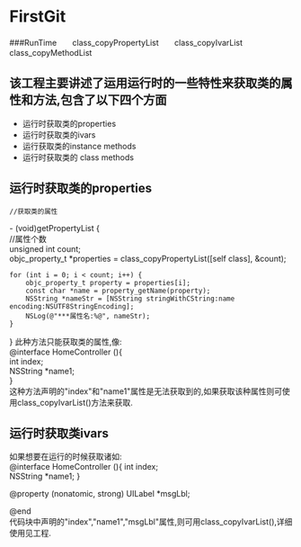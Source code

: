 # FirstGit
###RunTime　　class_copyPropertyList　　class_copyIvarList　　class_copyMethodList
## 该工程主要讲述了运用运行时的一些特性来获取类的属性和方法,包含了以下四个方面
*   运行时获取类的properties
*   运行时获取类的ivars
*   运行获取类的instance methods
*   运行时获取类的 class methods

## 运行时获取类的properties  
    //获取类的属性
\- (void)getPropertyList {  
    //属性个数  
    unsigned int count;  
    objc_property_t *properties = class_copyPropertyList([self class], &count);
    
    for (int i = 0; i < count; i++) {
        objc_property_t property = properties[i];
        const char *name = property_getName(property);
        NSString *nameStr = [NSString stringWithCString:name encoding:NSUTF8StringEncoding];
        NSLog(@"***属性名:%@", nameStr);
    }
}
此种方法只能获取类的属性,像:  
    @interface HomeController (){   
        int index;  
        NSString *name1;    
}   
这种方法声明的"index"和"name1"属性是无法获取到的,如果获取该种属性则可使用class_copyIvarList()方法来获取.
## 运行时获取类ivars    
如果想要在运行的时候获取诸如:   
@interface HomeController (){
    int index;  
    NSString *name1;
}   

@property (nonatomic, strong) UILabel *msgLbl;

@end    
代码块中声明的"index","name1","msgLbl"属性,则可用class_copyIvarList(),详细使用见工程.


